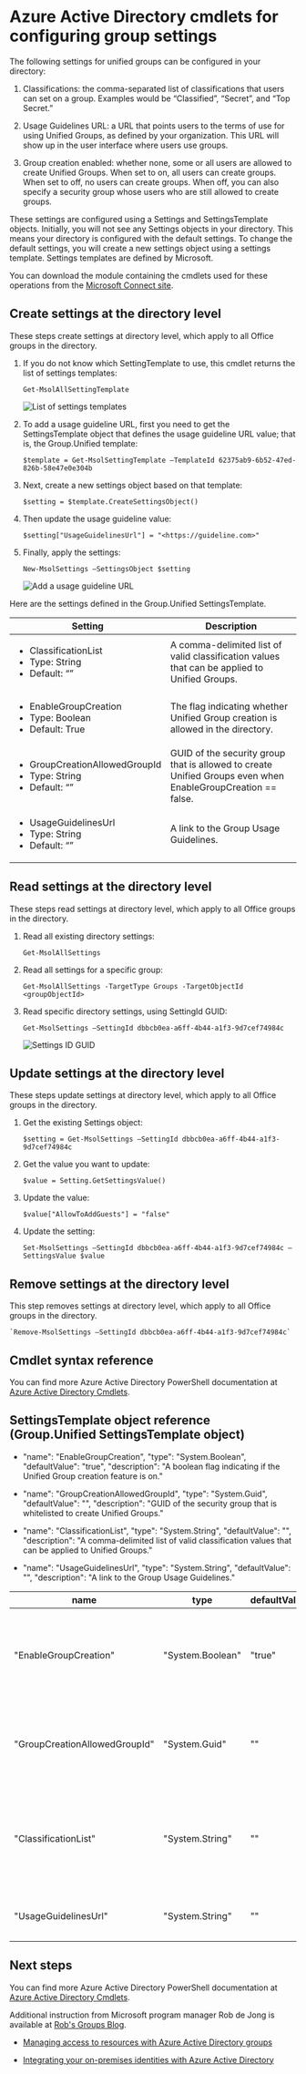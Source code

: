 <properties
	pageTitle="Azure Active Directory cmdlets for configuring group settings | Microsoft Azure"
	description="How manage the settings for groups using Azure Active Directory cmdlets."
	services="active-directory"
	documentationCenter=""
	authors="curtand"
	manager="femila"
	editor=""/>

<tags
	ms.service="active-directory"
	ms.workload="identity"
	ms.tgt_pltfrm="na"
	ms.devlang="na"
	ms.topic="article"
	ms.date="06/14/2016"
	ms.author="curtand"/>


# Azure Active Directory cmdlets for configuring group settings

The following settings for unified groups can be configured in your directory:

1.  Classifications: the comma-separated list of classifications that users can set on a group. Examples would be “Classified”, “Secret”, and “Top Secret.”

2.  Usage Guidelines URL: a URL that points users to the terms of use for using Unified Groups, as defined by your organization. This URL will show up in the user interface where users use groups.

3.  Group creation enabled: whether none, some or all users are allowed to create Unified Groups. When set to on, all users can create groups. When set to off, no users can create groups. When off, you can also specify a security group whose users who are still allowed to create groups.

These settings are configured using a Settings and SettingsTemplate objects. Initially, you will not see any Settings objects in your directory. This means your directory is configured with the default settings. To change the default settings, you will create a new settings object using a settings template. Settings templates are defined by Microsoft.

You can download the module containing the cmdlets used for these operations from the [Microsoft Connect site](http://connect.microsoft.com/site1164/Downloads/DownloadDetails.aspx?DownloadID=59185).

## Create settings at the directory level

These steps create settings at directory level, which apply to all Office groups in the directory.

1. If you do not know which SettingTemplate to use, this cmdlet returns the list of settings templates:

	`Get-MsolAllSettingTemplate`

	![List of settings templates](./media/active-directory-accessmanagement-groups-settings-cmdlets/list-of-templates.png)

2. To add a usage guideline URL, first you need to get the SettingsTemplate object that defines the usage guideline URL value; that is, the Group.Unified template:

	`$template = Get-MsolSettingTemplate –TemplateId 62375ab9-6b52-47ed-826b-58e47e0e304b`

3. Next, create a new settings object based on that template:

	`$setting = $template.CreateSettingsObject()`

4. Then update the usage guideline value:

	`$setting["UsageGuidelinesUrl"] = "<https://guideline.com>"`

5. Finally, apply the settings:

	`New-MsolSettings –SettingsObject $setting`

	![Add a usage guideline URL](./media/active-directory-accessmanagement-groups-settings-cmdlets/add-usage-guideline-url.png)

Here are the settings defined in the Group.Unified SettingsTemplate.

 **Setting**                          | **Description**                                                                                             
--------------------------------------|-----------------------------------------------
 <ul><li>ClassificationList<li>Type: String<li>Default: “”                  | A comma-delimited list of valid classification values that can be applied to Unified Groups.                
 <ul><li>EnableGroupCreation<li>Type: Boolean<li>Default: True              | The flag indicating whether Unified Group creation is allowed in the directory.                               
 <ul><li>GroupCreationAllowedGroupId<li>Type: String<li>Default: “”         | GUID of the security group that is allowed to create Unified Groups even when EnableGroupCreation == false.
 <ul><li>UsageGuidelinesUrl<li>Type: String<li>Default: “”                  | A link to the Group Usage Guidelines.                                                                       

## Read settings at the directory level

These steps read settings at directory level, which apply to all Office groups in the directory.

1. Read all existing directory settings:

	`Get-MsolAllSettings`

2. Read all settings for a specific group:

	`Get-MsolAllSettings -TargetType Groups -TargetObjectId <groupObjectId>`

3. Read specific directory settings, using SettingId GUID:

	`Get-MsolSettings –SettingId dbbcb0ea-a6ff-4b44-a1f3-9d7cef74984c`

	![Settings ID GUID](./media/active-directory-accessmanagement-groups-settings-cmdlets/settings-id-guid.png)

## Update settings at the directory level

These steps update settings at directory level, which apply to all Office groups in the directory.

1. Get the existing Settings object:

	`$setting = Get-MsolSettings –SettingId dbbcb0ea-a6ff-4b44-a1f3-9d7cef74984c`

2. Get the value you want to update:

	`$value = Setting.GetSettingsValue()`

3. Update the value:

	`$value["AllowToAddGuests"] = "false"`

4. Update the setting:

	`Set-MsolSettings –SettingId dbbcb0ea-a6ff-4b44-a1f3-9d7cef74984c –SettingsValue $value`

## Remove settings at the directory level

This step removes settings at directory level, which apply to all Office groups in the directory.

	`Remove-MsolSettings –SettingId dbbcb0ea-a6ff-4b44-a1f3-9d7cef74984c`

## Cmdlet syntax reference

You can find more Azure Active Directory PowerShell documentation at [Azure Active Directory Cmdlets](http://go.microsoft.com/fwlink/p/?LinkId=808260).

## SettingsTemplate object reference (Group.Unified SettingsTemplate object)

- "name": "EnableGroupCreation", "type": "System.Boolean", "defaultValue": "true", "description": "A boolean flag indicating if the Unified Group creation feature is on."

- "name": "GroupCreationAllowedGroupId", "type": "System.Guid", "defaultValue": "", "description": "GUID of the security group that is whitelisted to create Unified Groups."

- "name": "ClassificationList", "type": "System.String", "defaultValue": "", "description": "A comma-delimited list of valid classification values that can be applied to Unified Groups."

- "name": "UsageGuidelinesUrl", "type": "System.String", "defaultValue": "", "description": "A link to the Group Usage Guidelines."

name | type | defaultValue | description
----------  | ----------  | ---------  | ----------
"EnableGroupCreation"  | "System.Boolean"  | "true"  | "A boolean flag indicating if the Unified Group creation feature is on."
"GroupCreationAllowedGroupId"  | "System.Guid"  | ""  | "GUID of the security group that is whitelisted to create Unified Groups."
"ClassificationList"  | "System.String"  | ""  | "A comma-delimited list of valid classification values that can be applied to Unified Groups."
"UsageGuidelinesUrl"  | "System.String"  | ""  | "A link to the Group Usage Guidelines."

## Next steps

You can find more Azure Active Directory PowerShell documentation at [Azure Active Directory Cmdlets](http://go.microsoft.com/fwlink/p/?LinkId=808260).

Additional instruction from Microsoft program manager Rob de Jong is available at [Rob's Groups Blog](http://robsgroupsblog.com/blog/configuring-settings-for-office-365-groups-in-azure-ad).

* [Managing access to resources with Azure Active Directory groups](active-directory-manage-groups.md)

* [Integrating your on-premises identities with Azure Active Directory](active-directory-aadconnect.md)
